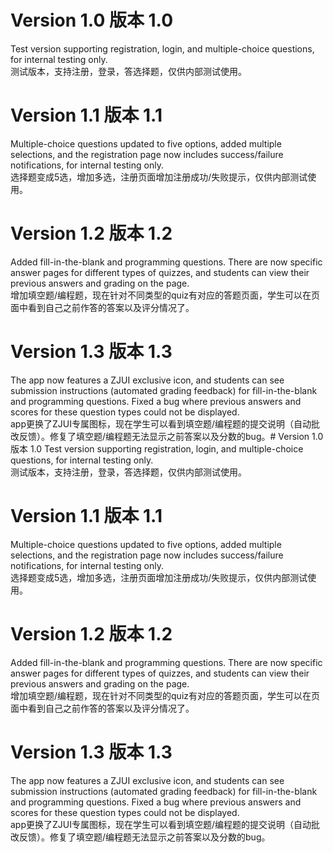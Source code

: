 # Version 1.0 版本 1.0
Test version supporting registration, login, and multiple-choice questions, for internal testing only.  
测试版本，支持注册，登录，答选择题，仅供内部测试使用。

# Version 1.1 版本 1.1
Multiple-choice questions updated to five options, added multiple selections, and the registration page now includes success/failure notifications, for internal testing only.  
选择题变成5选，增加多选，注册页面增加注册成功/失败提示，仅供内部测试使用。

# Version 1.2 版本 1.2
Added fill-in-the-blank and programming questions. There are now specific answer pages for different types of quizzes, and students can view their previous answers and grading on the page.  
增加填空题/编程题，现在针对不同类型的quiz有对应的答题页面，学生可以在页面中看到自己之前作答的答案以及评分情况了。

# Version 1.3 版本 1.3
The app now features a ZJUI exclusive icon, and students can see submission instructions (automated grading feedback) for fill-in-the-blank and programming questions. Fixed a bug where previous answers and scores for these question types could not be displayed.  
app更换了ZJUI专属图标，现在学生可以看到填空题/编程题的提交说明（自动批改反馈）。修复了填空题/编程题无法显示之前答案以及分数的bug。# Version 1.0 版本 1.0
Test version supporting registration, login, and multiple-choice questions, for internal testing only.  
测试版本，支持注册，登录，答选择题，仅供内部测试使用。

# Version 1.1 版本 1.1
Multiple-choice questions updated to five options, added multiple selections, and the registration page now includes success/failure notifications, for internal testing only.  
选择题变成5选，增加多选，注册页面增加注册成功/失败提示，仅供内部测试使用。

# Version 1.2 版本 1.2
Added fill-in-the-blank and programming questions. There are now specific answer pages for different types of quizzes, and students can view their previous answers and grading on the page.  
增加填空题/编程题，现在针对不同类型的quiz有对应的答题页面，学生可以在页面中看到自己之前作答的答案以及评分情况了。

# Version 1.3 版本 1.3
The app now features a ZJUI exclusive icon, and students can see submission instructions (automated grading feedback) for fill-in-the-blank and programming questions. Fixed a bug where previous answers and scores for these question types could not be displayed.  
app更换了ZJUI专属图标，现在学生可以看到填空题/编程题的提交说明（自动批改反馈）。修复了填空题/编程题无法显示之前答案以及分数的bug。
